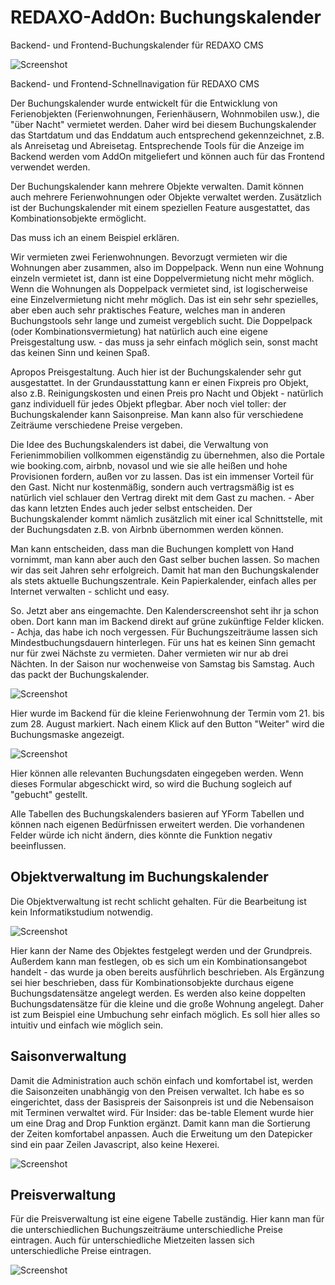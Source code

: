 # REDAXO-AddOn: Buchungskalender

Backend- und Frontend-Buchungskalender für REDAXO CMS

![Screenshot](https://raw.githubusercontent.com/dtpop/buchungskalender/main/assets/img/buchungskalender-screenshot.png)

Backend- und Frontend-Schnellnavigation für REDAXO CMS

Der Buchungskalender wurde entwickelt für die Entwicklung von Ferienobjekten (Ferienwohnungen, Ferienhäusern, Wohnmobilen usw.), die "über Nacht" vermietet werden. Daher wird bei diesem Buchungskalender das Startdatum und das Enddatum auch entsprechend gekennzeichnet, z.B. als Anreisetag und Abreisetag. Entsprechende Tools für die Anzeige im Backend werden vom AddOn mitgeliefert und können auch für das Frontend verwendet werden.

Der Buchungskalender kann mehrere Objekte verwalten. Damit können auch mehrere Ferienwohnungen oder Objekte verwaltet werden. Zusätzlich ist der Buchungskalender mit einem speziellen Feature ausgestattet, das Kombinationsobjekte ermöglicht.

Das muss ich an einem Beispiel erklären.

Wir vermieten zwei Ferienwohnungen. Bevorzugt vermieten wir die Wohnungen aber zusammen, also im Doppelpack. Wenn nun eine Wohnung einzeln vermietet ist, dann ist eine Doppelvermietung nicht mehr möglich. Wenn die Wohnungen als Doppelpack vermietet sind, ist logischerweise eine Einzelvermietung nicht mehr möglich. Das ist ein sehr sehr spezielles, aber eben auch sehr praktisches Feature, welches man in anderen Buchungstools sehr lange und zumeist vergeblich sucht. Die Doppelpack (oder Kombinationsvermietung) hat natürlich auch eine eigene Preisgestaltung usw. - das muss ja sehr einfach möglich sein, sonst macht das keinen Sinn und keinen Spaß.

Apropos Preisgestaltung. Auch hier ist der Buchungskalender sehr gut ausgestattet. In der Grundausstattung kann er einen Fixpreis pro Objekt, also z.B. Reinigungskosten und einen Preis pro Nacht und Objekt - natürlich ganz individuell für jedes Objekt pflegbar. Aber noch viel toller: der Buchungskalender kann Saisonpreise. Man kann also für verschiedene Zeiträume verschiedene Preise vergeben.

Die Idee des Buchungskalenders ist dabei, die Verwaltung von Ferienimmobilien vollkommen eigenständig zu übernehmen, also die Portale wie booking.com, airbnb, novasol und wie sie alle heißen und hohe Provisionen fordern, außen vor zu lassen. Das ist ein immenser Vorteil für den Gast. Nicht nur kostenmäßig, sondern auch vertragsmäßig ist es natürlich viel schlauer den Vertrag direkt mit dem Gast zu machen. - Aber das kann letzten Endes auch jeder selbst entscheiden. Der Buchungskalender kommt nämlich zusätzlich mit einer ical Schnittstelle, mit der Buchungsdaten z.B. von Airbnb übernommen werden können.

Man kann entscheiden, dass man die Buchungen komplett von Hand vornimmt, man kann aber auch den Gast selber buchen lassen. So machen wir das seit Jahren sehr erfolgreich. Damit hat man den Buchungskalender als stets aktuelle Buchungszentrale. Kein Papierkalender, einfach alles per Internet verwalten - schlicht und easy.

So. Jetzt aber ans eingemachte. Den Kalenderscreenshot seht ihr ja schon oben. Dort kann man im Backend direkt auf grüne zukünftige Felder klicken. - Achja, das habe ich noch vergessen. Für Buchungszeiträume lassen sich Mindestbuchungsdauern hinterlegen. Für uns hat es keinen Sinn gemacht nur für zwei Nächste zu vermieten. Daher vermieten wir nur ab drei Nächten. In der Saison nur wochenweise von Samstag bis Samstag. Auch das packt der Buchungskalender.

![Screenshot](https://raw.githubusercontent.com/dtpop/buchungskalender/main/assets/img/buchungskalender-screenshot-2.png)

Hier wurde im Backend für die kleine Ferienwohnung der Termin vom 21. bis zum 28. August markiert. Nach einem Klick auf den Button "Weiter" wird die Buchungsmaske angezeigt.

![Screenshot](https://raw.githubusercontent.com/dtpop/buchungskalender/main/assets/img/buchungskalender-screenshot-3.png)

Hier können alle relevanten Buchungsdaten eingegeben werden. Wenn dieses Formular abgeschickt wird, so wird die Buchung sogleich auf "gebucht" gestellt.

Alle Tabellen des Buchungskalenders basieren auf YForm Tabellen und können nach eigenen Bedürfnissen erweitert werden. Die vorhandenen Felder würde ich nicht ändern, dies könnte die Funktion negativ beeinflussen.


## Objektverwaltung im Buchungskalender

Die Objektverwaltung ist recht schlicht gehalten. Für die Bearbeitung ist kein Informatikstudium notwendig.

![Screenshot](https://raw.githubusercontent.com/dtpop/buchungskalender/main/assets/img/buchungskalender-objektverwaltung.png)

Hier kann der Name des Objektes festgelegt werden und der Grundpreis. Außerdem kann man festlegen, ob es sich um ein Kombinationsangebot handelt - das wurde ja oben bereits ausführlich beschrieben. Als Ergänzung sei hier beschrieben, dass für Kombinationsobjekte durchaus eigene Buchungsdatensätze angelegt werden. Es werden also keine doppelten Buchungsdatensätze für die kleine und die große Wohnung angelegt. Daher ist zum Beispiel eine Umbuchung sehr einfach möglich. Es soll hier alles so intuitiv und einfach wie möglich sein.

## Saisonverwaltung

Damit die Administration auch schön einfach und komfortabel ist, werden die Saisonzeiten unabhängig von den Preisen verwaltet. Ich habe es so eingerichtet, dass der Basispreis der Saisonpreis ist und die Nebensaison mit Terminen verwaltet wird. Für Insider: das be-table Element wurde hier um eine Drag and Drop Funktion ergänzt. Damit kann man die Sortierung der Zeiten komfortabel anpassen. Auch die Erweitung um den Datepicker sind ein paar Zeilen Javascript, also keine Hexerei.

![Screenshot](https://raw.githubusercontent.com/dtpop/buchungskalender/main/assets/img/buchungskalender-saisondetail.png)

## Preisverwaltung

Für die Preisverwaltung ist eine eigene Tabelle zuständig. Hier kann man für die unterschiedlichen Buchungszeiträume unterschiedliche Preise eintragen. Auch für unterschiedliche Mietzeiten lassen sich unterschiedliche Preise eintragen.

![Screenshot](https://raw.githubusercontent.com/dtpop/buchungskalender/main/assets/img/buchungskalender-preisverwaltung.png)


